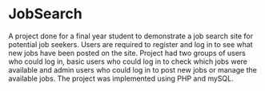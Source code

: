 # JobSearch
A project done for a final year student to demonstrate a job search site for potential job seekers. Users are required to register and log in to see what new jobs have been posted on the site. Project had two groups of users who could log in, basic users who could log in to check which jobs were available and admin users who could log in to post new jobs or manage the available jobs. The project was implemented using PHP and mySQL. 
